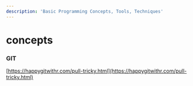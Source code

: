```yaml
---
description: 'Basic Programming Concepts, Tools, Techniques'
---
```


# concepts

### GIT

[https://happygitwithr.com/pull-tricky.html](https://happygitwithr.com/pull-tricky.html)

